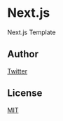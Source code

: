 # Next.js

Next.js Template

## Author

[Twitter](https://twitter.com/kaduhiro_)

## License

[MIT](https://en.wikipedia.org/wiki/MIT_License)
